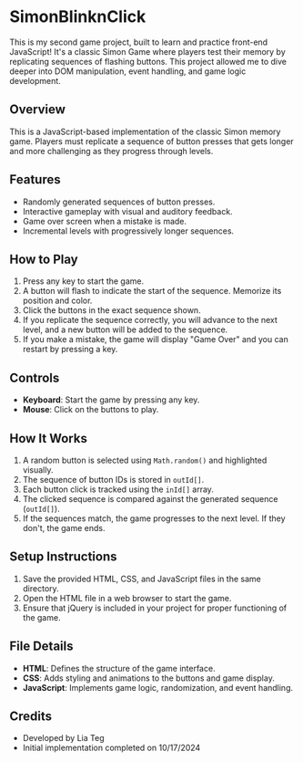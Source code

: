 # SimonBlinknClick
This is my second game project, built to learn and practice front-end JavaScript! It's a classic Simon Game where players test their memory by replicating sequences of flashing buttons. This project allowed me to dive deeper into DOM manipulation, event handling, and game logic development.


## Overview
This is a JavaScript-based implementation of the classic Simon memory game. Players must replicate a sequence of button presses that gets longer and more challenging as they progress through levels.

## Features
- Randomly generated sequences of button presses.
- Interactive gameplay with visual and auditory feedback.
- Game over screen when a mistake is made.
- Incremental levels with progressively longer sequences.

## How to Play
1. Press any key to start the game.
2. A button will flash to indicate the start of the sequence. Memorize its position and color.
3. Click the buttons in the exact sequence shown.
4. If you replicate the sequence correctly, you will advance to the next level, and a new button will be added to the sequence.
5. If you make a mistake, the game will display "Game Over" and you can restart by pressing a key.

## Controls
- **Keyboard**: Start the game by pressing any key.
- **Mouse**: Click on the buttons to play.

## How It Works
1. A random button is selected using `Math.random()` and highlighted visually.
2. The sequence of button IDs is stored in `outId[]`.
3. Each button click is tracked using the `inId[]` array.
4. The clicked sequence is compared against the generated sequence (`outId[]`).
5. If the sequences match, the game progresses to the next level. If they don't, the game ends.

## Setup Instructions
1. Save the provided HTML, CSS, and JavaScript files in the same directory.
2. Open the HTML file in a web browser to start the game.
3. Ensure that jQuery is included in your project for proper functioning of the game.

## File Details
- **HTML**: Defines the structure of the game interface.
- **CSS**: Adds styling and animations to the buttons and game display.
- **JavaScript**: Implements game logic, randomization, and event handling.

## Credits
- Developed by Lia Teg
- Initial implementation completed on 10/17/2024
